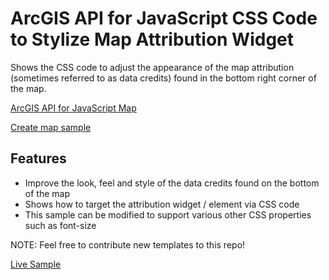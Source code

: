 # ArcGIS API for JavaScript CSS Code to Stylize Map Attribution Widget

Shows the CSS code to adjust the appearance of the map attribution (sometimes referred to as data credits) found in the
bottom right corner of the map.  


[ArcGIS API for JavaScript Map](https://developers.arcgis.com/javascript/jsapi/map-amd.html)

[Create map sample](https://developers.arcgis.com/javascript/jssamples/map_simple.html)

## Features

* Improve the look, feel and style of the data credits found on the bottom of the map
* Shows how to target the attribution widget / element via CSS code
* This sample can be modified to support various other CSS properties such as font-size

NOTE: Feel free to contribute new templates to this repo!

[Live Sample](http://esri.github.io/developer-support/web-js/map-attribution-styling/index.html)
